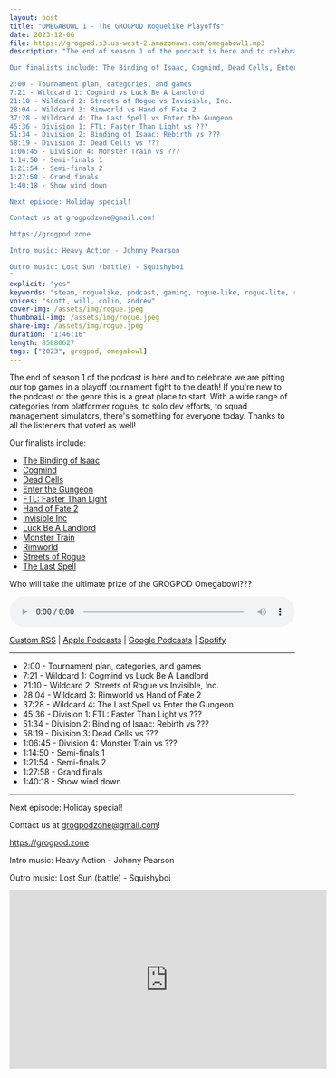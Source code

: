 ```yaml
---
layout: post
title: "OMEGABOWL 1 - The GROGPOD Roguelike Playoffs"
date: 2023-12-06
file: https://grogpod.s3.us-west-2.amazonaws.com/omegabowl1.mp3
description: "The end of season 1 of the podcast is here and to celebrate we are pitting our top games in a playoff tournament fight to the death! If you're new to the podcast or the genre this is a great place to start. With a wide range of categories from platformer rogues, to solo dev efforts, to squad management simulators, there's something for everyone today. Thanks to all the listeners that voted as well!

Our finalists include: The Binding of Isaac, Cogmind, Dead Cells, Enter the Gungeon, FTL: Faster Than Light, Hand of Fate 2, Invisible Inc, Luck Be A Landlord, Monster Train, Rimworld, Streets of Rogue, and The Last Spell! Who will take the ultimate prize of the GROGPOD Omegabowl???

2:00 - Tournament plan, categories, and games
7:21 - Wildcard 1: Cogmind vs Luck Be A Landlord
21:10 - Wildcard 2: Streets of Rogue vs Invisible, Inc.
28:04 - Wildcard 3: Rimworld vs Hand of Fate 2
37:28 - Wildcard 4: The Last Spell vs Enter the Gungeon
45:36 - Division 1: FTL: Faster Than Light vs ???
51:34 - Division 2: Binding of Isaac: Rebirth vs ???
58:19 - Division 3: Dead Cells vs ???
1:06:45 - Division 4: Monster Train vs ???
1:14:50 - Semi-finals 1
1:21:54 - Semi-finals 2
1:27:58 - Grand finals
1:40:18 - Show wind down

Next episode: Holiday special!

Contact us at grogpodzone@gmail.com!

https://grogpod.zone

Intro music: Heavy Action - Johnny Pearson

Outro music: Lost Sun (battle) - Squishyboi
"
explicit: "yes" 
keywords: "steam, roguelike, podcast, gaming, rogue-like, rogue-lite, roguelite"
voices: "scott, will, colin, andrew"
cover-img: /assets/img/rogue.jpeg
thumbnail-img: /assets/img/rogue.jpeg
share-img: /assets/img/rogue.jpeg
duration: "1:46:16"
length: 85880627
tags: ["2023", grogpod, omegabowl]
---
```


The end of season 1 of the podcast is here and to celebrate we are pitting our top games in a playoff tournament fight to the death! If you're new to the podcast or the genre this is a great place to start. With a wide range of categories from platformer rogues, to solo dev efforts, to squad management simulators, there's something for everyone today. Thanks to all the listeners that voted as well!

Our finalists include: 
* [The Binding of Isaac](https://grogpod.zone/2022-10-26-isaac/)
* [Cogmind](https://grogpod.zone/2023-03-15-cogmind/)
* [Dead Cells](https://grogpod.zone/2023-11-22-dead_cells/)
* [Enter the Gungeon](https://grogpod.zone/2023-07-04-gungeon/)
* [FTL: Faster Than Light](https://grogpod.zone/2022-12-07-ftl/)
* [Hand of Fate 2](https://grogpod.zone/2023-04-12-hand-of-fate/)
* [Invisible Inc](https://grogpod.zone/2023-01-04-invisible/)
* [Luck Be A Landlord](https://grogpod.zone/2023-08-02-landlord/)
* [Monster Train](https://grogpod.zone/2023-05-24-monster_train/)
* [Rimworld](https://grogpod.zone/2023-10-25-rimworld/)
* [Streets of Rogue](https://grogpod.zone/2023-04-26-streets-of-rogue/)
* [The Last Spell](https://grogpod.zone/2023-08-16-the_last_spell/)

Who will take the ultimate prize of the GROGPOD Omegabowl???


<div class="container">
  <audio controls style="width: 100%;">
    <source src="https://grogpod.s3.us-west-2.amazonaws.com/omegabowl1.mp3" type="audio/mpeg">
  </audio>
</div>

[Custom RSS](https://grogpod.zone/feed.xml) | [Apple Podcasts](https://podcasts.apple.com/us/podcast/grogpod/id1650474911) | [Google Podcasts](https://podcasts.google.com/feed/aHR0cHM6Ly9ncm9ncG9kLnpvbmUvZmVlZC54bWw) | [Spotify](https://open.spotify.com/show/655SEhPUWIC77oO3hILe0b)

---

* 2:00 - Tournament plan, categories, and games
* 7:21 - Wildcard 1: Cogmind vs Luck Be A Landlord
* 21:10 - Wildcard 2: Streets of Rogue vs Invisible, Inc.
* 28:04 - Wildcard 3: Rimworld vs Hand of Fate 2
* 37:28 - Wildcard 4: The Last Spell vs Enter the Gungeon
* 45:36 - Division 1: FTL: Faster Than Light vs ???
* 51:34 - Division 2: Binding of Isaac: Rebirth vs ???
* 58:19 - Division 3: Dead Cells vs ???
* 1:06:45 - Division 4: Monster Train vs ???
* 1:14:50 - Semi-finals 1
* 1:21:54 - Semi-finals 2
* 1:27:58 - Grand finals
* 1:40:18 - Show wind down

---



Next episode: Holiday special!


Contact us at grogpodzone@gmail.com!

https://grogpod.zone

Intro music: Heavy Action - Johnny Pearson

Outro music: Lost Sun (battle) - Squishyboi

<div class="embed-responsive embed-responsive-16by9">
<iframe width="560" height="315" src="https://www.youtube.com/embed/ckZsKbh3Mck" title="YouTube video player" frameborder="0" allow="accelerometer; autoplay; clipboard-write; encrypted-media; gyroscope; picture-in-picture" allowfullscreen></iframe>
</div>
